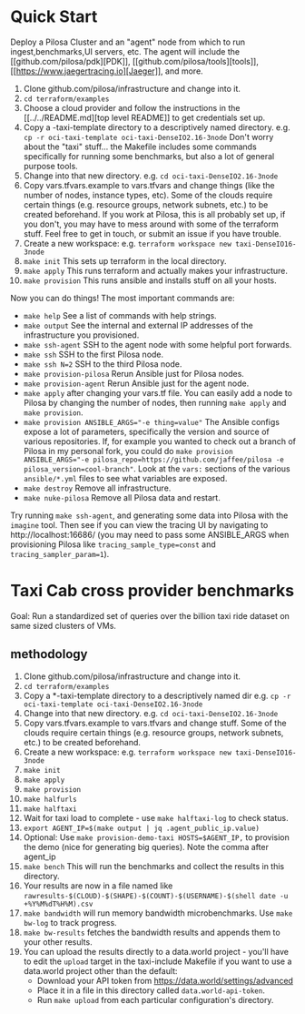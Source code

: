 # Quick Start
Deploy a Pilosa Cluster and an "agent" node from which to run ingest,benchmarks,UI servers, etc. The agent will include the [[github.com/pilosa/pdk][PDK]], [[github.com/pilosa/tools][tools]], [[https://www.jaegertracing.io][Jaeger]], and more.

1. Clone github.com/pilosa/infrastructure and change into it.
2. `cd terraform/examples`
3. Choose a cloud provider and follow the instructions in the [[../../README.md][top level README]] to get credentials set up.
4. Copy a <cloud>-taxi-template directory to a descriptively named
   directory. e.g. `cp -r oci-taxi-template
   oci-taxi-DenseIO2.16-3node` Don't worry about the "taxi"
   stuff... the Makefile includes some commands specifically for
   running some benchmarks, but also a lot of general purpose tools.
5. Change into that new directory. e.g. `cd oci-taxi-DenseIO2.16-3node`
6. Copy vars.tfvars.example to vars.tfvars and change things (like the
   number of nodes, instance types, etc). Some of the clouds require
   certain things (e.g. resource groups, network subnets, etc.) to be
   created beforehand. If you work at Pilosa, this is all probably set
   up, if you don't, you may have to mess around with some of the
   terraform stuff. Feel free to get in touch, or submit an issue if
   you have trouble.
7. Create a new workspace: e.g. `terraform workspace new taxi-DenseIO16-3node`
8. `make init` This sets up terraform in the local directory.
9. `make apply` This runs terraform and actually makes your infrastructure.
10. `make provision` This runs ansible and installs stuff on all your hosts.

Now you can do things! The most important commands are:
- `make help` See a list of commands with help strings.
- `make output` See the internal and external IP addresses of the infrastructure you provisioned.
- `make ssh-agent` SSH to the agent node with some helpful port forwards.
- `make ssh` SSH to the first Pilosa node.
- `make ssh N=2` SSH to the third Pilosa node.
- `make provision-pilosa` Rerun Ansible just for Pilosa nodes.
- `make provision-agent` Rerun Ansible just for the agent node.
- `make apply` after changing your vars.tf file. You can easily add a
  node to Pilosa by changing the number of nodes, then running `make
  apply` and `make provision`.
- `make provision ANSIBLE_ARGS="-e thing=value"` The Ansible configs
  expose a lot of parameters, specifically the version and source of
  various repositories. If, for example you wanted to check out a
  branch of Pilosa in my personal fork, you could do `make provision
  ANSIBLE_ARGS="-e pilosa_repo=https://github.com/jaffee/pilosa -e
  pilosa_version=cool-branch"`. Look at the `vars:` sections of the
  various `ansible/*.yml` files to see what variables are exposed.
- `make destroy` Remove all infrastructure.
- `make nuke-pilosa` Remove all Pilosa data and restart.

Try running `make ssh-agent`, and generating some data into Pilosa with the `imagine` tool. Then see if you can view the tracing UI by navigating to http://localhost:16686/ (you may need to pass some ANSIBLE_ARGS when provisioning Pilosa like `tracing_sample_type=const` and `tracing_sampler_param=1`).


# Taxi Cab cross provider benchmarks
Goal: Run a standardized set of queries over the billion taxi ride dataset on same sized clusters of VMs.

## methodology
1. Clone github.com/pilosa/infrastructure and change into it.
2. `cd terraform/examples`
3. Copy a *-taxi-template directory to a descriptively named dir e.g. `cp -r oci-taxi-template oci-taxi-DenseIO2.16-3node`
4. Change into that new directory. e.g. `cd oci-taxi-DenseIO2.16-3node`
5. Copy vars.tfvars.example to vars.tfvars and change stuff. Some of the clouds
   require certain things (e.g. resource groups, network subnets, etc.) to be
   created beforehand.
6. Create a new workspace: e.g. `terraform workspace new taxi-DenseIO16-3node`
7. `make init`
8. `make apply`
9. `make provision`
10. `make halfurls`
11. `make halftaxi`
12. Wait for taxi load to complete - use `make halftaxi-log` to check status.
13. `export AGENT_IP=$(make output | jq .agent_public_ip.value)`
14. Optional: Use `make provision-demo-taxi HOSTS=$AGENT_IP,` to provision the
    demo (nice for generating big queries). Note the comma after agent_ip
15. `make bench` This will run the benchmarks and collect the results in this directory.
16. Your results are now in a file named like `rawresults-$(CLOUD)-$(SHAPE)-$(COUNT)-$(USERNAME)-$(shell date -u +%Y%M%dT%H%M).csv`
17. `make bandwidth` will run memory bandwidth microbenchmarks. Use `make bw-log` to track progress.
18. `make bw-results` fetches the bandwidth results and appends them to your other results.
19. You can upload the results directly to a data.world project - you'll have to
    edit the `upload` target in the taxi-include Makefile if you want to use a
    data.world project other than the default:
    - Download your API token from https://data.world/settings/advanced
    - Place it in a file in this directory called `data.world-api-token`. 
    - Run `make upload` from each particular configuration's directory.

